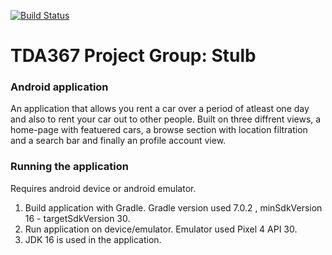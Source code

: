 [![Build Status](https://app.travis-ci.com/Magnetixaft/TDA367.svg?branch=master)](https://app.travis-ci.com/Magnetixaft/TDA367)
# TDA367 Project Group: Stulb
### Android application
An application that allows you rent a car over a period of atleast one day and also to rent your car out to other people. 
Built on three diffrent views, a home-page with featuered cars, a browse section with location filtration and a search bar and finally an profile account view.

### Running the application
Requires android device or android emulator.
1. Build application with Gradle. Gradle version used 7.0.2 ,   minSdkVersion 16 - targetSdkVersion 30. 
2. Run application on device/emulator. Emulator used Pixel 4 API 30.
3. JDK 16 is used in the application.
